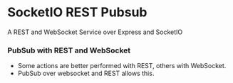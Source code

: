 # SocketIO REST Pubsub #

A REST and WebSocket Service over Express and SocketIO

### PubSub with REST and WebSocket ###

* Some actions are better performed with REST, others with WebSocket. 
* PubSub over websocket and REST allows this. 

